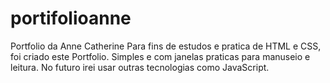 # portifolioanne
Portfolio da Anne Catherine
Para fins de estudos e pratica de HTML e CSS, foi criado este Portfolio. Simples e com janelas praticas para manuseio e leitura. No futuro irei usar outras tecnologias como JavaScript.
